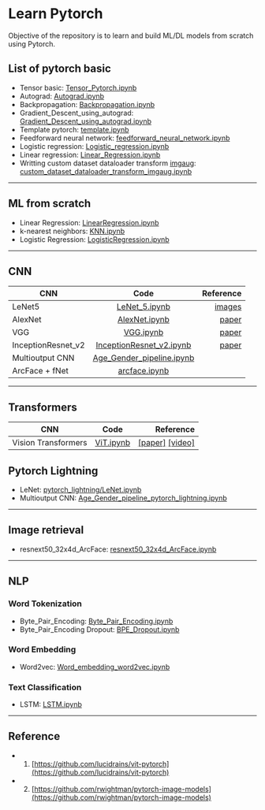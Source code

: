 # Learn Pytorch
Objective of the repository is to learn and build ML/DL models from scratch using Pytorch.

## List of pytorch basic
- Tensor basic: [Tensor_Pytorch.ipynb](https://github.com/anminhhung/pytorch_tutorial/blob/master/basic_pytorch/Tensor_Pytorch.ipynb)
- Autograd: [Autograd.ipynb](https://github.com/anminhhung/pytorch_tutorial/blob/master/basic_pytorch/Autograd.ipynb)
- Backpropagation: [Backpropagation.ipynb](https://github.com/anminhhung/pytorch_tutorial/blob/master/basic_pytorch/Backpropagation.ipynb)
- Gradient_Descent_using_autograd: [Gradient_Descent_using_autograd.ipynb](https://github.com/anminhhung/pytorch_tutorial/blob/master/basic_pytorch/Gradient_Descent_using_autograd.ipynb)
- Template pytorch: [template.ipynb](https://github.com/anminhhung/pytorch_tutorial/blob/master/basic_pytorch/template.ipynb)
- Feedforward neural network: [feedforward_neural_network.ipynb](https://github.com/anminhhung/pytorch_tutorial/blob/master/basic_pytorch/feedforward_neural_network.ipynb)
- Logistic regression: [Logistic_regression.ipynb](https://github.com/anminhhung/pytorch_tutorial/blob/master/basic_pytorch/Logistic_regression.ipynb)
- Linear regression: [Linear_Regression.ipynb](https://github.com/anminhhung/pytorch_tutorial/blob/master/basic_pytorch/Linear_Regression.ipynb)
- Writting custom dataset dataloader transform [imgaug](https://github.com/aleju/imgaug): [custom_dataset_dataloader_transform_imgaug.ipynb](https://github.com/anminhhung/pytorch_tutorial/blob/master/basic_pytorch/custom_dataset_dataloader_transform_imgaug.ipynb)
---

## ML from scratch
- Linear Regression: [LinearRegression.ipynb](https://github.com/anminhhung/pytorch_tutorial/blob/master/ML_from_scratch/LinearRegression/LinearRegression.ipynb)
- k-nearest neighbors: [KNN.ipynb](https://github.com/anminhhung/pytorch_tutorial/blob/master/ML_from_scratch/KNN/KNN.ipynb)
- Logistic Regression: [LogisticRegression.ipynb](https://github.com/anminhhung/pytorch_tutorial/blob/master/ML_from_scratch/LogisticRegression/LogisticRegression.ipynb)

---

## CNN
| CNN   |      Code      |  Reference |
|----------|:-------------:|------:|
|  LeNet5  |  [LeNet_5.ipynb](https://github.com/anminhhung/pytorch_tutorial/blob/master/CNN/LeNet_5.ipynb)  |  [images](https://www.researchgate.net/figure/LeNet-architecture-implemented-in-paper-1_fig1_335066454)  |
|  AlexNet  |  [AlexNet.ipynb](https://github.com/anminhhung/pytorch_tutorial/blob/master/CNN/AlexNet.ipynb)  |  [paper](https://proceedings.neurips.cc/paper/2012/file/c399862d3b9d6b76c8436e924a68c45b-Paper.pdf)  |
|  VGG  |  [VGG.ipynb](https://github.com/anminhhung/pytorch_tutorial/blob/master/CNN/VGG.ipynb)  |  [paper](https://arxiv.org/abs/1409.1556)  |
|  InceptionResnet_v2  |  [InceptionResnet_v2.ipynb](https://github.com/anminhhung/pytorch_tutorial/blob/master/CNN/InceptionResnet_v2.ipynb)  |  [paper](https://arxiv.org/pdf/1602.07261.pdf)  |
|Multioutput CNN | [Age_Gender_pipeline.ipynb](https://github.com/anminhhung/pytorch_tutorial/blob/master/CNN/Age_Gender_pipeline.ipynb) | |
|ArcFace + fNet| [arcface.ipynb](https://github.com/anminhhung/pytorch_tutorial/blob/master/CNN/arcface.ipynb) | |
---

## Transformers 
| CNN   |      Code      |  Reference |
|----------|:-------------:|------:|
|  Vision Transformers  |  [ViT.ipynb](https://github.com/anminhhung/pytorch_tutorial/blob/master/Transformers/ViT.ipynb)  |  [[paper]](https://arxiv.org/pdf/2010.11929.pdf) [[video]](https://www.youtube.com/watch?v=ovB0ddFtzzA)  |

## Pytorch Lightning
- LeNet: [pytorch_lightning/LeNet.ipynb](https://github.com/anminhhung/pytorch_tutorial/blob/master/pytorch_lightning/LeNet.ipynb)
- Multioutput CNN: [Age_Gender_pipeline_pytorch_lightning.ipynb](https://github.com/anminhhung/pytorch_tutorial/blob/master/pytorch_lightning/Age_Gender_pipeline_pytorch_lightning.ipynb)

---

## Image retrieval
- resnext50_32x4d_ArcFace: [resnext50_32x4d_ArcFace.ipynb](https://github.com/anminhhung/pytorch_tutorial/blob/master/CNN/resnext50_32x4d_ArcFace.ipynb)
---

## NLP
### Word Tokenization
- Byte_Pair_Encoding: [Byte_Pair_Encoding.ipynb](https://github.com/anminhhung/pytorch_tutorial/blob/master/NLP/word_tokenization/Byte_Pair_Encoding.ipynb)
- Byte_Pair_Encoding Dropout: [BPE_Dropout.ipynb](https://github.com/anminhhung/pytorch_tutorial/blob/master/NLP/word_tokenization/BPE_Dropout.ipynb)
### Word Embedding
- Word2vec: [Word_embedding_word2vec.ipynb](https://colab.research.google.com/drive/1qRN6S8BPpCKzmsZTtEriB0DPIXDissFn?usp=sharing)
### Text Classification
- LSTM: [LSTM.ipynb](https://github.com/anminhhung/pytorch_tutorial/blob/master/NLP/text_classification/LSTM.ipynb)
---

## Reference
- 1. [https://github.com/lucidrains/vit-pytorch](https://github.com/lucidrains/vit-pytorch)
- 2. [https://github.com/rwightman/pytorch-image-models](https://github.com/rwightman/pytorch-image-models)
